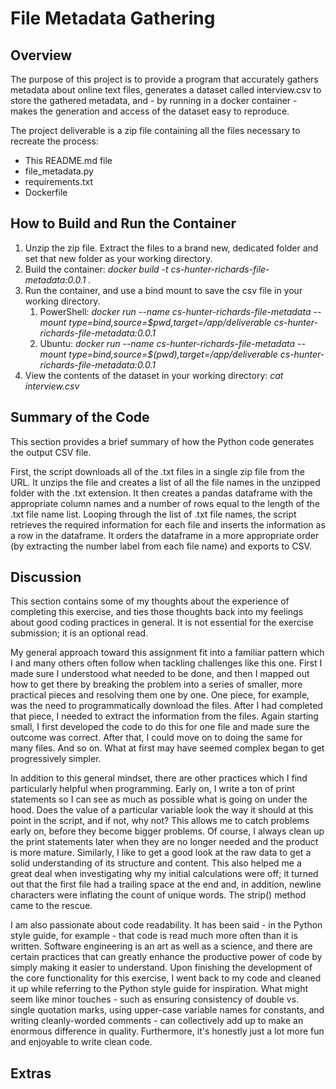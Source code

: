 # File Metadata Gathering #

## Overview ##

The purpose of this project is to provide a program that accurately gathers metadata about online text files, generates a dataset called interview.csv to store the gathered metadata, and - by running in a docker container - makes the generation and access of the dataset easy to reproduce.

The project deliverable is a zip file containing all the files necessary to recreate the process:
* This README.md file
* file_metadata.py
* requirements.txt
* Dockerfile

## How to Build and Run the Container ##

1. Unzip the zip file. Extract the files to a brand new, dedicated folder and set that new folder as your working directory.
2. Build the container: *docker build -t cs-hunter-richards-file-metadata:0.0.1 .*
3. Run the container, and use a bind mount to save the csv file in your working directory.
    1. PowerShell: *docker run --name cs-hunter-richards-file-metadata --mount type=bind,source=$pwd,target=/app/deliverable cs-hunter-richards-file-metadata:0.0.1*
    2. Ubuntu: *docker run --name cs-hunter-richards-file-metadata --mount type=bind,source=$(pwd),target=/app/deliverable cs-hunter-richards-file-metadata:0.0.1*
4. View the contents of the dataset in your working directory: *cat interview.csv*

## Summary of the Code ##

This section provides a brief summary of how the Python code generates the output CSV file.

First, the script downloads all of the .txt files in a single zip file from the URL. It unzips the file and creates a list of all the file names in the unzipped folder with the .txt extension. It then creates a pandas dataframe with the appropriate column names and a number of rows equal to the length of the .txt file name list. Looping through the list of .txt file names, the script retrieves the required information for each file and inserts the information as a row in the dataframe. It orders the dataframe in a more appropriate order (by extracting the number label from each file name) and exports to CSV.

## Discussion ##

This section contains some of my thoughts about the experience of completing this exercise, and ties those thoughts back into my feelings about good coding practices in general. It is not essential for the exercise submission; it is an optional read.

My general approach toward this assignment fit into a familiar pattern which I and many others often follow when tackling challenges like this one. First I made sure I understood what needed to be done, and then I mapped out how to get there by breaking the problem into a series of smaller, more practical pieces and resolving them one by one. One piece, for example, was the need to programmatically download the files. After I had completed that piece, I needed to extract the information from the files. Again starting small, I first developed the code to do this for one file and made sure the outcome was correct. After that, I could move on to doing the same for many files. And so on. What at first may have seemed complex began to get progressively simpler.

In addition to this general mindset, there are other practices which I find particularly helpful when programming. Early on, I write a ton of print statements so I can see as much as possible what is going on under the hood. Does the value of a particular variable look the way it should at this point in the script, and if not, why not? This allows me to catch problems early on, before they become bigger problems. Of course, I always clean up the print statements later when they are no longer needed and the product is more mature. Similarly, I like to get a good look at the raw data to get a solid understanding of its structure and content. This also helped me a great deal when investigating why my initial calculations were off; it turned out that the first file had a trailing space at the end and, in addition, newline characters were inflating the count of unique words. The strip() method came to the rescue.

I am also passionate about code readability. It has been said - in the Python style guide, for example - that code is read much more often than it is written. Software engineering is an art as well as a science, and there are certain practices that can greatly enhance the productive power of code by simply making it easier to understand. Upon finishing the development of the core functionality for this exercise, I went back to my code and cleaned it up while referring to the Python style guide for inspiration. What might seem like minor touches - such as ensuring consistency of double vs. single quotation marks, using upper-case variable names for constants, and writing cleanly-worded comments - can collectively add up to make an enormous difference in quality. Furthermore, it's honestly just a lot more fun and enjoyable to write clean code. 

## Extras ##
